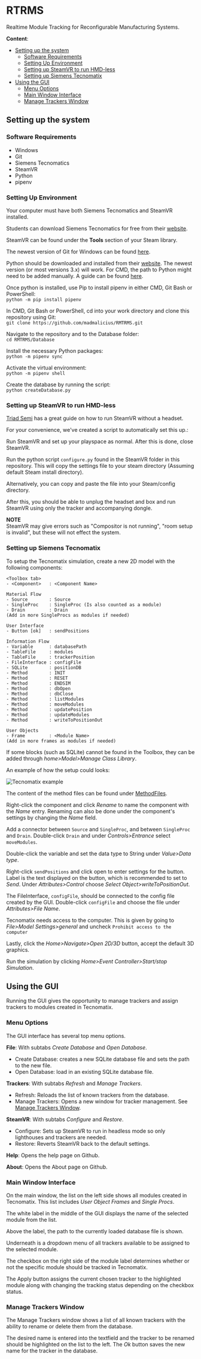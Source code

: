 # RTRMS

Realtime Module Tracking for Reconfigurable Manufacturing Systems.

**Content**:

- [Setting up the system](#Setting-up-the-system)
  - [Software Requirements](#Software-Requirements)
  - [Setting Up Environment](#Setting-Up-Environment)
  - [Setting up SteamVR to run HMD-less](#Setting-up-SteamVR-to-run-HMD-less)
  - [Setting up Siemens Tecnomatix](#Setting-up-Siemens-Tecnomatix)
- [Using the GUI](#Using-the-GUI)
  - [Menu Options](#Menu-Options)
  - [Main Window Interface](#Main-Window-Interface)
  - [Manage Trackers Window](#Manage-Trackers-Window)

## Setting up the system

### Software Requirements

- Windows
- Git
- Siemens Tecnomatics
- SteamVR
- Python
- pipenv

### Setting Up Environment

Your computer must have both Siemens Tecnomatics and SteamVR installed.

Students can download Siemens Tecnomatics for free from their [website](https://www.plm.automation.siemens.com/plmapp/education/plant-simulation/en_us/free-software/student/).

SteamVR can be found under the <b>Tools</b> section of your Steam library.

The newest version of Git for Windows can be found [here](https://gitforwindows.org/).

Python should be downloaded and installed from their [website](https://www.python.org/). The newest version (or most versions 3.x) will work.
For CMD, the path to Python might need to be added manually. A guide can be found [here](https://edu.google.com/openonline/course-builder/docs/1.10/set-up-course-builder/check-for-python.html).

Once python is installed, use Pip to install pipenv in either CMD, Git Bash or PowerShell:\
`python -m pip install pipenv`

In CMD, Git Bash or PowerShell, cd into your work directory and clone this repository using Git:\
`git clone https://github.com/madmalicius/RMTRMS.git`

Navigate to the repository and to the Database folder:\
`cd RMTRMS/Database`

Install the necessary Python packages:\
`python -m pipenv sync`

Activate the virtual environment:\
`python -m pipenv shell`

Create the database by running the script:\
`python createDatabase.py`

### Setting up SteamVR to run HMD-less

[Triad Semi](http://help.triadsemi.com/steamvr-tracking/steamvr-tracking-without-an-hmd) has a great guide on how to run SteamVR without a headset.

For your convenience, we've created a script to automatically set this up.:

Run SteamVR and set up your playspace as normal. After this is done, close SteamVR.

Run the python script `configure.py` found in the SteamVR folder in this repository. This will copy the settings file to your steam directory (Assuming default Steam install directory).

Alternatively, you can copy and paste the file into your Steam/config directory.

After this, you should be able to unplug the headset and box and run SteamVR using only the tracker and accompanying dongle.

<b>NOTE</b>\
SteamVR may give errors such as "Compositor is not running", "room setup is invalid", but these will not effect the system.

### Setting up Siemens Tecnomatix

To setup the Tecnomatix simulation, create a new 2D model with the following components:

```
<Toolbox tab>
- <Component>   : <Component Name>

Material Flow
- Source        : Source
- SingleProc    : SingleProc (Is also counted as a module)
- Drain         : Drain
(Add in more SingleProcs as modules if needed)

User Interface
- Button [ok]   : sendPositions

Information Flow
- Variable      : databasePath
- TableFile     : modules
- TableFile     : trackerPosition
- FileInterface : configFile
- SQLite        : positionDB
- Method        : INIT
- Method        : RESET
- Method        : ENDSIM
- Method        : dbOpen
- Method        : dbClose
- Method        : listModules
- Method        : moveModules
- Method        : updatePosition
- Method        : updateModules
- Method        : writeToPositionOut

User Objects
- Frame         : <Module Name>
(Add in more frames as modules if needed)

```

If some blocks (such as SQLite) cannot be found in the Toolbox, they can be added through _home>Model>Manage Class Library_.

An example of how the setup could looks:

![Tecnomatix example](/Doc/Images/TecnomatixSetup.png?raw=true)

The content of the method files can be found under [MethodFiles](/Tecnomatix/MethodFiles).

Right-click the component and click _Rename_ to name the component with the _Name_ entry. Renaming can also be done under the component's settings by changing the _Name_ field.

Add a connector between `Source` and `SingleProc`, and between `SingleProc` and `Drain`. Double-click `Drain` and under _Controls>Entrance_ select `moveModules`.

Double-click the variable and set the data type to String under _Value>Data type_.

Right-click `sendPositions` and click open to enter settings for the button. Label is the text displayed on the button, which is recommended to set to _Send_. Under _Attributes>Control_ choose _Select Object>writeToPositionOut_.

The FileInterface, `configFile`, should be connected to the config file created by the GUI. Double-click `configFile` and choose the file under _Attributes>File Name_.

Tecnomatix needs access to the computer. This is given by going to _File>Model Settings>general_ and uncheck `Prohibit access to the computer`

Lastly, click the _Home>Navigate>Open 2D/3D_ button, accept the default 3D graphics.

Run the simulation by clicking _Home>Event Controller>Start/stop Simulation_.

## Using the GUI

Running the GUI gives the opportunity to manage trackers and assign trackers to modules created in Tecnomatix.

### Menu Options

The GUI interface has several top menu options.

**File**: With subtabs _Create Database_ and _Open Database_.

- Create Database: creates a new SQLite database file and sets the path to the new file.
- Open Database: load in an existing SQLite database file.

**Trackers**: With subtabs _Refresh_ and _Manage Trackers_.

- Refresh: Reloads the list of known trackers from the database.
- Manage Trackers: Opens a new window for tracker management. See [Manage Trackers Window](#Manage-Trackers-Window).

**SteamVR**: With subtabs _Configure_ and _Restore_.

- Configure: Sets up SteamVR to run in headless mode so only lighthouses and trackers are needed.
- Restore: Reverts SteamVR back to the default settings.

**Help**: Opens the help page on Github.

**About**: Opens the About page on Github.

### Main Window Interface

On the main window, the list on the left side shows all modules created in Tecnomatix. This list includes _User Object Frames_ and _Single Procs_.

The white label in the middle of the GUI displays the name of the selected module from the list.

Above the label, the path to the currently loaded database file is shown.

Underneath is a dropdown menu of all trackers available to be assigned to the selected module.

The checkbox on the right side of the module label determines whether or not the specific module should be tracked in Tecnomatix.

The Apply button assigns the current chosen tracker to the highlighted module along with changing the tracking status depending on the checkbox status.

### Manage Trackers Window

The Manage Trackers window shows a list of all known trackers with the ability to rename or delete them from the database.

The desired name is entered into the textfield and the tracker to be renamed should be highlighted on the list to the left. The _Ok_ button saves the new name for the tracker in the database.
